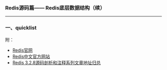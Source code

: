### Redis源码篇—— Redis底层数据结构（续） ###
***

### 一、quicklist ###



附：


- [Redis官网](https://redis.io/)
- [Redis中文官方网站](http://www.redis.cn/)
- [Redis 3.2.8源码剖析和注释系列文章地址归总](https://blog.csdn.net/men_wen/article/details/75668345)

